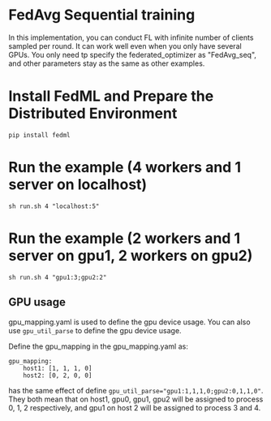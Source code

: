 # FedAvg Sequential training

In this implementation, you can conduct FL with infinite number of clients sampled per round. It can work well even when you only have several GPUs. You only need tp specify the federated_optimizer as "FedAvg_seq", and other parameters stay as the same as other examples.



# Install FedML and Prepare the Distributed Environment
```
pip install fedml
```

# Run the example (4 workers and 1 server on localhost)
```
sh run.sh 4 "localhost:5"
```

# Run the example (2 workers and 1 server on gpu1, 2 workers on gpu2)
```
sh run.sh 4 "gpu1:3;gpu2:2"
```


## GPU usage

gpu_mapping.yaml is used to define the gpu device usage. You can also use ``gpu_util_parse`` to define the gpu device usage.

Define the gpu_mapping in the gpu_mapping.yaml as:
```
gpu_mapping:
    host1: [1, 1, 1, 0]
    host2: [0, 2, 0, 0]
```
has the same effect of define ``gpu_util_parse="gpu1:1,1,1,0;gpu2:0,1,1,0"``. They both mean that on host1, gpu0, gpu1, gpu2 will be assigned to process 0, 1, 2 respectively, and gpu1 on host 2 will be assigned to process 3 and 4.





